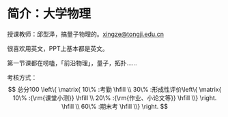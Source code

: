 # 简介：大学物理

授课教师：邱型泽，搞量子物理的。xingze@tongji.edu.cn

很喜欢用英文，PPT上基本都是英文。

第一节课都在唠嗑，「前沿物理」，量子，拓扑……

考核方式：
$$
总分100 \left\{ \matrix{
  10\% :考勤 \hfill \\ 
  30\% :形成性评价\left\{ \matrix{
  10\% :{\rm{课堂小测}} \hfill \\ 
  20\% :{\rm{作业、小论文等}} \hfill \\}  \right. \hfill \\ 
  60\% :期末考 \hfill \\}  \right.
$$
